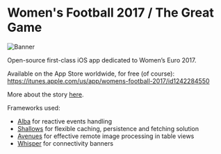 # Women's Football 2017 / The Great Game

![Banner](https://cdn-images-1.medium.com/max/2000/1*7kmZoypYXBAPP00OAI2I_A.png)

Open-source first-class iOS app dedicated to Women’s Euro 2017.

Available on the App Store worldwide, for free (of course):
https://itunes.apple.com/us/app/womens-football-2017/id1242284550

More about the story [here](https://medium.com/@olegdreyman/the-story-of-an-open-source-effort-promoting-womens-football-6c4f1412f198).

Frameworks used:
- [Alba](https://github.com/dreymonde/Alba) for reactive events handling
- [Shallows](https://github.com/dreymonde/Shallows) for flexible caching, persistence and fetching solution
- [Avenues](https://github.com/dreymonde/Avenues) for effective remote image processing in table views
- [Whisper](https://github.com/hyperoslo/Whisper) for connectivity banners

